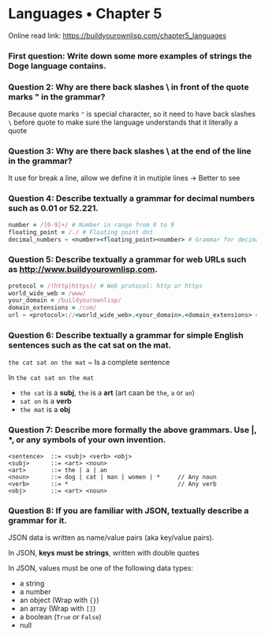 # Languages • Chapter 5

Online read link: https://buildyourownlisp.com/chapter5_languages

### First question: Write down some more examples of strings the Doge language contains.

### Question 2: Why are there back slashes \ in front of the quote marks " in the grammar?

Because quote marks `"` is special character, so it need to have back slashes `\` before quote to make sure the language understands that it literally a quote

### Question 3: Why are there back slashes \ at the end of the line in the grammar?

It use for break a line, allow we define it in mutiple lines -> Better to see

### Question 4: Describe textually a grammar for decimal numbers such as 0.01 or 52.221.

```ruby
number = /[0-9]+/ # Number in range from 0 to 9
floating_point = /./ # Floating point dot
decimal_numbers ~ <number><floating_point><number> # Grammar for decimal numbers
```

### Question 5: Describe textually a grammar for web URLs such as http://www.buildyourownlisp.com.

```ruby
protocol = /(http|https)/ # Web protocol: http or https
world_wide_web = /www/ 
your_domain = /buildyourownlisp/
domain_extensions = /com/
url ~ <protocol>://<world_wide_web>.<your_domain>.<domain_extensions> # Web url grammar
```

### Question 6: Describe textually a grammar for simple English sentences such as the cat sat on the mat.

`the cat sat on the mat` ~ Is a complete sentence

In `the cat sat on the mat` 

- `the cat` is a **subj**, `the` is a **art** (art caan be `the`, `a` or `an`)
- `sat on` is a **verb**
- `the mat` is a **obj**
 
### Question 7: Describe more formally the above grammars. Use |, *, or any symbols of your own invention.

```
<sentence>  ::= <subj> <verb> <obj>
<subj>      ::= <art> <noun>
<art>       ::= the | a | an
<noun>      ::= dog | cat | man | women | *     // Any noun
<verb>      ::= *                               // Any verb
<obj>       ::= <art> <noun>
```

### Question 8: If you are familiar with JSON, textually describe a grammar for it.

JSON data is written as name/value pairs (aka key/value pairs).

In JSON, **keys must be strings**, written with double quotes

In JSON, values must be one of the following data types:
- a string
- a number
- an object (Wrap with `{}`)
- an array (Wrap with `[]`)
- a boolean (`True` or `False`)
- null